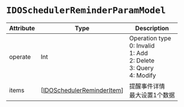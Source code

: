 # `IDOSchedulerReminderParamModel`

| Attribute | Type                                                      | Description                                                  |
| --------- | --------------------------------------------------------- | ------------------------------------------------------------ |
| operate   | Int                                                       | Operation type<br/>0: Invalid<br/>1: Add<br/>2: Delete<br/>3: Query<br/>4: Modify |
| items     | [[IDOSchedulerReminderItem](IDOSchedulerReminderItem.md)] | 提醒事件详情 <br/>最大设置1个数据                            |

